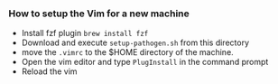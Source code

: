### How to setup the Vim for a new machine
- Install fzf plugin `brew install fzf`
- Download and execute `setup-pathogen.sh` from this directory
- move the `.vimrc` to the $HOME directory of the machine.
- Open the vim editor and type `PlugInstall` in the command prompt
- Reload the vim
